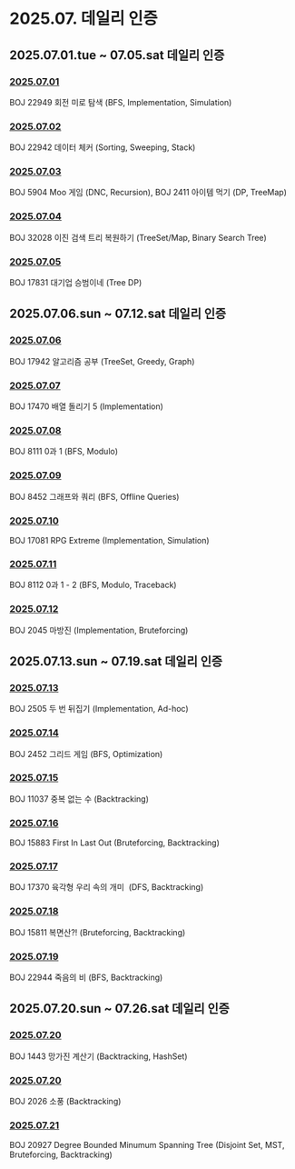 # 2025.07. 데일리 인증

## 2025.07.01.tue ~ 07.05.sat 데일리 인증

### [2025.07.01](https://github.com/jwelyl/daily_certification/blob/main/2025/07/01/25_07_01_daily_certification.md)
BOJ 22949 회전 미로 탐색 (BFS, Implementation, Simulation)

### [2025.07.02](https://github.com/jwelyl/daily_certification/blob/main/2025/07/02/25_07_02_daily_certification.md)
BOJ 22942 데이터 체커 (Sorting, Sweeping, Stack)

### [2025.07.03](https://github.com/jwelyl/daily_certification/blob/main/2025/07/03/25_07_03_daily_certification.md)
BOJ 5904 Moo 게임 (DNC, Recursion), BOJ 2411 아이템 먹기 (DP, TreeMap)

### [2025.07.04](https://github.com/jwelyl/daily_certification/blob/main/2025/07/04/25_07_04_daily_certification.md)
BOJ 32028 이진 검색 트리 복원하기 (TreeSet/Map, Binary Search Tree)

### [2025.07.05](https://github.com/jwelyl/daily_certification/blob/main/2025/07/05/25_07_05_daily_certification.md)
BOJ 17831 대기업 승범이네 (Tree DP)

## 2025.07.06.sun ~ 07.12.sat 데일리 인증

### [2025.07.06](https://github.com/jwelyl/daily_certification/blob/main/2025/07/06/25_07_06_daily_certification.md)
BOJ 17942 알고리즘 공부 (TreeSet, Greedy, Graph)

### [2025.07.07](https://github.com/jwelyl/daily_certification/blob/main/2025/07/07/25_07_07_daily_certification.md)
BOJ 17470 배열 돌리기 5 (Implementation)

### [2025.07.08](https://github.com/jwelyl/daily_certification/blob/main/2025/07/08/25_07_08_daily_certification.md)
BOJ 8111 0과 1 (BFS, Modulo)

### [2025.07.09](https://github.com/jwelyl/daily_certification/blob/main/2025/07/09/25_07_09_daily_certification.md)
BOJ 8452 그래프와 쿼리 (BFS, Offline Queries)

### [2025.07.10](https://github.com/jwelyl/daily_certification/blob/main/2025/07/10/25_07_10_daily_certification.md)
BOJ 17081 RPG Extreme (Implementation, Simulation)

### [2025.07.11](https://github.com/jwelyl/daily_certification/blob/main/2025/07/11/25_07_11_daily_certification.md)
BOJ 8112 0과 1 - 2 (BFS, Modulo, Traceback)

### [2025.07.12](https://github.com/jwelyl/daily_certification/blob/main/2025/07/12/25_07_12_daily_certification.md)
BOJ 2045 마방진 (Implementation, Bruteforcing)

## 2025.07.13.sun ~ 07.19.sat 데일리 인증

### [2025.07.13](https://github.com/jwelyl/daily_certification/blob/main/2025/07/13/25_07_13_daily_certification.md)
BOJ 2505 두 번 뒤집기 (Implementation, Ad-hoc)

### [2025.07.14](https://github.com/jwelyl/daily_certification/blob/main/2025/07/14/25_07_14_daily_certification.md)
BOJ 2452 그리드 게임 (BFS, Optimization)

### [2025.07.15](https://github.com/jwelyl/daily_certification/blob/main/2025/07/15/25_07_15_daily_certification.md)
BOJ 11037 중복 없는 수 (Backtracking)

### [2025.07.16](https://github.com/jwelyl/daily_certification/blob/main/2025/07/16/25_07_16_daily_certification.md)
BOJ 15883 First In Last Out (Bruteforcing, Backtracking)

### [2025.07.17](https://github.com/jwelyl/daily_certification/blob/main/2025/07/17/25_07_17_daily_certification.md)
BOJ 17370 육각형 우리 속의 개미  (DFS, Backtracking)

### [2025.07.18](https://github.com/jwelyl/daily_certification/blob/main/2025/07/18/25_07_18_daily_certification.md)
BOJ 15811 복면산?! (Bruteforcing, Backtracking)

### [2025.07.19](https://github.com/jwelyl/daily_certification/blob/main/2025/07/19/25_07_19_daily_certification.md)
BOJ 22944 죽음의 비 (BFS, Backtracking)

## 2025.07.20.sun ~ 07.26.sat 데일리 인증

### [2025.07.20](https://github.com/jwelyl/daily_certification/blob/main/2025/07/20/25_07_20_daily_certification.md)
BOJ 1443 망가진 계산기 (Backtracking, HashSet)

### [2025.07.20](https://github.com/jwelyl/daily_certification/blob/main/2025/07/20/25_07_20_daily_certification.md)
BOJ 2026 소풍 (Backtracking)

### [2025.07.21](https://github.com/jwelyl/daily_certification/blob/main/2025/07/21/25_07_21_daily_certification.md)
BOJ 20927 Degree Bounded Minumum Spanning Tree (Disjoint Set, MST, Bruteforcing, Backtracking)

